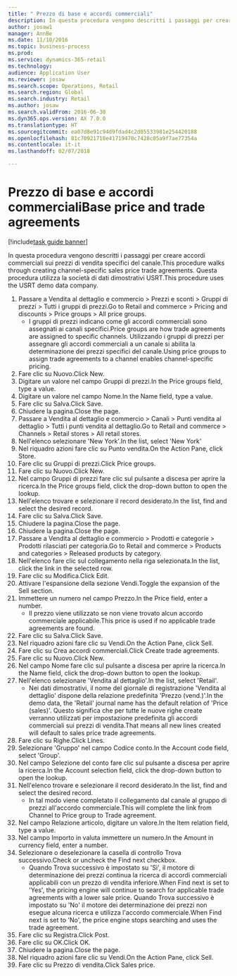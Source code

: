 ```yaml
--- 
title: " Prezzo di base e accordi commerciali"
description: In questa procedura vengono descritti i passaggi per creare accordi commerciali sui prezzi di vendita specifici del canale.
author: josaw1
manager: AnnBe
ms.date: 11/10/2016
ms.topic: business-process
ms.prod: 
ms.service: dynamics-365-retail
ms.technology: 
audience: Application User
ms.reviewer: josaw
ms.search.scope: Operations, Retail
ms.search.region: Global
ms.search.industry: Retail
ms.author: josaw
ms.search.validFrom: 2016-06-30
ms.dyn365.ops.version: AX 7.0.0
ms.translationtype: HT
ms.sourcegitcommit: ea07d8e91c94d9fdad4c2d05533981e254420188
ms.openlocfilehash: 81c70921718e41719470c7428c05a9f7ae77354a
ms.contentlocale: it-it
ms.lasthandoff: 02/07/2018

---
```

# <a name="base-price-and-trade-agreements"></a><span data-ttu-id="aeebf-103"> Prezzo di base e accordi commerciali</span><span class="sxs-lookup"><span data-stu-id="aeebf-103">Base price and trade agreements</span></span>

[!include[task guide banner](../includes/task-guide-banner.md)]

<span data-ttu-id="aeebf-104">In questa procedura vengono descritti i passaggi per creare accordi commerciali sui prezzi di vendita specifici del canale.</span><span class="sxs-lookup"><span data-stu-id="aeebf-104">This procedure walks through creating channel-specific sales price trade agreements.</span></span> <span data-ttu-id="aeebf-105">Questa procedura utilizza la società di dati dimostrativi USRT.</span><span class="sxs-lookup"><span data-stu-id="aeebf-105">This procedure uses the USRT demo data company.</span></span>

1. <span data-ttu-id="aeebf-106">Passare a Vendita al dettaglio e commercio > Prezzi e sconti > Gruppi di prezzi > Tutti i gruppi di prezzi.</span><span class="sxs-lookup"><span data-stu-id="aeebf-106">Go to Retail and commerce > Pricing and discounts > Price groups > All price groups.</span></span>
    * <span data-ttu-id="aeebf-107">I gruppi di prezzi indicano come gli accordi commerciali sono assegnati ai canali specifici.</span><span class="sxs-lookup"><span data-stu-id="aeebf-107">Price groups are how trade agreements are assigned to specific channels.</span></span> <span data-ttu-id="aeebf-108">Utilizzando i gruppi di prezzi per assegnare gli accordi commerciali a un canale si abilita la determinazione dei prezzi specifici del canale.</span><span class="sxs-lookup"><span data-stu-id="aeebf-108">Using price groups to assign trade agreements to a channel enables channel-specific pricing.</span></span>  
2. <span data-ttu-id="aeebf-109">Fare clic su Nuovo.</span><span class="sxs-lookup"><span data-stu-id="aeebf-109">Click New.</span></span>
3. <span data-ttu-id="aeebf-110">Digitare un valore nel campo Gruppi di prezzi.</span><span class="sxs-lookup"><span data-stu-id="aeebf-110">In the Price groups field, type a value.</span></span>
4. <span data-ttu-id="aeebf-111">Digitare un valore nel campo Nome.</span><span class="sxs-lookup"><span data-stu-id="aeebf-111">In the Name field, type a value.</span></span>
5. <span data-ttu-id="aeebf-112">Fare clic su Salva.</span><span class="sxs-lookup"><span data-stu-id="aeebf-112">Click Save.</span></span>
6. <span data-ttu-id="aeebf-113">Chiudere la pagina.</span><span class="sxs-lookup"><span data-stu-id="aeebf-113">Close the page.</span></span>
7. <span data-ttu-id="aeebf-114">Passare a Vendita al dettaglio e commercio > Canali > Punti vendita al dettaglio > Tutti i punti vendita al dettaglio.</span><span class="sxs-lookup"><span data-stu-id="aeebf-114">Go to Retail and commerce > Channels > Retail stores > All retail stores.</span></span>
8. <span data-ttu-id="aeebf-115">Nell'elenco selezionare 'New York'.</span><span class="sxs-lookup"><span data-stu-id="aeebf-115">In the list, select 'New York'</span></span>
9. <span data-ttu-id="aeebf-116">Nel riquadro azioni fare clic su Punto vendita.</span><span class="sxs-lookup"><span data-stu-id="aeebf-116">On the Action Pane, click Store.</span></span>
10. <span data-ttu-id="aeebf-117">Fare clic su Gruppi di prezzi.</span><span class="sxs-lookup"><span data-stu-id="aeebf-117">Click Price groups.</span></span>
11. <span data-ttu-id="aeebf-118">Fare clic su Nuovo.</span><span class="sxs-lookup"><span data-stu-id="aeebf-118">Click New.</span></span>
12. <span data-ttu-id="aeebf-119">Nel campo Gruppi di prezzi fare clic sul pulsante a discesa per aprire la ricerca.</span><span class="sxs-lookup"><span data-stu-id="aeebf-119">In the Price groups field, click the drop-down button to open the lookup.</span></span>
13. <span data-ttu-id="aeebf-120">Nell'elenco trovare e selezionare il record desiderato.</span><span class="sxs-lookup"><span data-stu-id="aeebf-120">In the list, find and select the desired record.</span></span>
14. <span data-ttu-id="aeebf-121">Fare clic su Salva.</span><span class="sxs-lookup"><span data-stu-id="aeebf-121">Click Save.</span></span>
15. <span data-ttu-id="aeebf-122">Chiudere la pagina.</span><span class="sxs-lookup"><span data-stu-id="aeebf-122">Close the page.</span></span>
16. <span data-ttu-id="aeebf-123">Chiudere la pagina.</span><span class="sxs-lookup"><span data-stu-id="aeebf-123">Close the page.</span></span>
17. <span data-ttu-id="aeebf-124">Passare a Vendita al dettaglio e commercio > Prodotti e categorie > Prodotti rilasciati per categoria.</span><span class="sxs-lookup"><span data-stu-id="aeebf-124">Go to Retail and commerce > Products and categories > Released products by category.</span></span>
18. <span data-ttu-id="aeebf-125">Nell'elenco fare clic sul collegamento nella riga selezionata.</span><span class="sxs-lookup"><span data-stu-id="aeebf-125">In the list, click the link in the selected row.</span></span>
19. <span data-ttu-id="aeebf-126">Fare clic su Modifica.</span><span class="sxs-lookup"><span data-stu-id="aeebf-126">Click Edit.</span></span>
20. <span data-ttu-id="aeebf-127">Attivare l'espansione della sezione Vendi.</span><span class="sxs-lookup"><span data-stu-id="aeebf-127">Toggle the expansion of the Sell section.</span></span>
21. <span data-ttu-id="aeebf-128">Immettere un numero nel campo Prezzo.</span><span class="sxs-lookup"><span data-stu-id="aeebf-128">In the Price field, enter a number.</span></span>
    * <span data-ttu-id="aeebf-129">Il prezzo viene utilizzato se non viene trovato alcun accordo commerciale applicabile.</span><span class="sxs-lookup"><span data-stu-id="aeebf-129">This price is used if no applicable trade agreements are found.</span></span>  
22. <span data-ttu-id="aeebf-130">Fare clic su Salva.</span><span class="sxs-lookup"><span data-stu-id="aeebf-130">Click Save.</span></span>
23. <span data-ttu-id="aeebf-131">Nel riquadro azioni fare clic su Vendi.</span><span class="sxs-lookup"><span data-stu-id="aeebf-131">On the Action Pane, click Sell.</span></span>
24. <span data-ttu-id="aeebf-132">Fare clic su Crea accordi commerciali.</span><span class="sxs-lookup"><span data-stu-id="aeebf-132">Click Create trade agreements.</span></span>
25. <span data-ttu-id="aeebf-133">Fare clic su Nuovo.</span><span class="sxs-lookup"><span data-stu-id="aeebf-133">Click New.</span></span>
26. <span data-ttu-id="aeebf-134">Nel campo Nome fare clic sul pulsante a discesa per aprire la ricerca.</span><span class="sxs-lookup"><span data-stu-id="aeebf-134">In the Name field, click the drop-down button to open the lookup.</span></span>
27. <span data-ttu-id="aeebf-135">Nell'elenco selezionare 'Vendita al dettaglio'.</span><span class="sxs-lookup"><span data-stu-id="aeebf-135">In the list, select 'Retail'.</span></span>
    * <span data-ttu-id="aeebf-136">Nei dati dimostrativi, il nome del giornale di registrazione 'Vendita al dettaglio' dispone della relazione predefinita 'Prezzo (vend.)'.</span><span class="sxs-lookup"><span data-stu-id="aeebf-136">In the demo data, the 'Retail' journal name has the default relation of 'Price (sales)'.</span></span> <span data-ttu-id="aeebf-137">Questo significa che per tutte le nuove righe create verranno utilizzati per impostazione predefinita gli accordi commerciali sui prezzi di vendita.</span><span class="sxs-lookup"><span data-stu-id="aeebf-137">That means all new lines created will default to sales price trade agreements.</span></span>  
28. <span data-ttu-id="aeebf-138">Fare clic su Righe.</span><span class="sxs-lookup"><span data-stu-id="aeebf-138">Click Lines.</span></span>
29. <span data-ttu-id="aeebf-139">Selezionare 'Gruppo' nel campo Codice conto.</span><span class="sxs-lookup"><span data-stu-id="aeebf-139">In the Account code field, select 'Group'.</span></span>
30. <span data-ttu-id="aeebf-140">Nel campo Selezione del conto fare clic sul pulsante a discesa per aprire la ricerca.</span><span class="sxs-lookup"><span data-stu-id="aeebf-140">In the Account selection field, click the drop-down button to open the lookup.</span></span>
31. <span data-ttu-id="aeebf-141">Nell'elenco trovare e selezionare il record desiderato.</span><span class="sxs-lookup"><span data-stu-id="aeebf-141">In the list, find and select the desired record.</span></span>
    * <span data-ttu-id="aeebf-142">In tal modo viene completato il collegamento dal canale al gruppo di prezzi all'accordo commerciale.</span><span class="sxs-lookup"><span data-stu-id="aeebf-142">This will complete the link from Channel to Price group to Trade agreement.</span></span>  
32. <span data-ttu-id="aeebf-143">Nel campo Relazione articolo, digitare un valore.</span><span class="sxs-lookup"><span data-stu-id="aeebf-143">In the Item relation field, type a value.</span></span>
33. <span data-ttu-id="aeebf-144">Nel campo Importo in valuta immettere un numero.</span><span class="sxs-lookup"><span data-stu-id="aeebf-144">In the Amount in currency field, enter a number.</span></span>
34. <span data-ttu-id="aeebf-145">Selezionare o deselezionare la casella di controllo Trova successivo.</span><span class="sxs-lookup"><span data-stu-id="aeebf-145">Check or uncheck the Find next checkbox.</span></span>
    * <span data-ttu-id="aeebf-146">Quando Trova successivo è impostato su 'Sì', il motore di determinazione dei prezzi continua la ricerca di accordi commerciali applicabili con un prezzo di vendita inferiore.</span><span class="sxs-lookup"><span data-stu-id="aeebf-146">When Find next is set to 'Yes', the pricing engine will continue to search for applicable trade agreements with a lower sale price.</span></span> <span data-ttu-id="aeebf-147">Quando Trova successivo è impostato su 'No' il motore dei determinazione dei prezzi non esegue alcuna ricerca e utilizza l'accordo commerciale.</span><span class="sxs-lookup"><span data-stu-id="aeebf-147">When Find next is set to 'No', the price engine stops searching and uses the trade agreement.</span></span>  
35. <span data-ttu-id="aeebf-148">Fare clic su Registra.</span><span class="sxs-lookup"><span data-stu-id="aeebf-148">Click Post.</span></span>
36. <span data-ttu-id="aeebf-149">Fare clic su OK.</span><span class="sxs-lookup"><span data-stu-id="aeebf-149">Click OK.</span></span>
37. <span data-ttu-id="aeebf-150">Chiudere la pagina.</span><span class="sxs-lookup"><span data-stu-id="aeebf-150">Close the page.</span></span>
38. <span data-ttu-id="aeebf-151">Nel riquadro azioni fare clic su Vendi.</span><span class="sxs-lookup"><span data-stu-id="aeebf-151">On the Action Pane, click Sell.</span></span>
39. <span data-ttu-id="aeebf-152">Fare clic su Prezzo di vendita.</span><span class="sxs-lookup"><span data-stu-id="aeebf-152">Click Sales price.</span></span>


